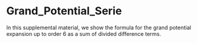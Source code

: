 # Grand_Potential_Serie
In this supplemental material, we show the formula for the grand potential expansion up to order 6 as a sum of divided difference terms.
